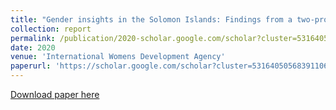 ```yaml
---
title: "Gender insights in the Solomon Islands: Findings from a two-province study using the Individual Deprivation Measure"
collection: report
permalink: /publication/2020-scholar.google.com/scholar?cluster=5316405056839110626&hl=en&oi=scholarr
date: 2020
venue: 'International Womens Development Agency'
paperurl: 'https://scholar.google.com/scholar?cluster=5316405056839110626&hl=en&oi=scholarr'
---
```

[Download paper here](https://scholar.google.com/scholar?cluster=5316405056839110626&hl=en&oi=scholarr)
